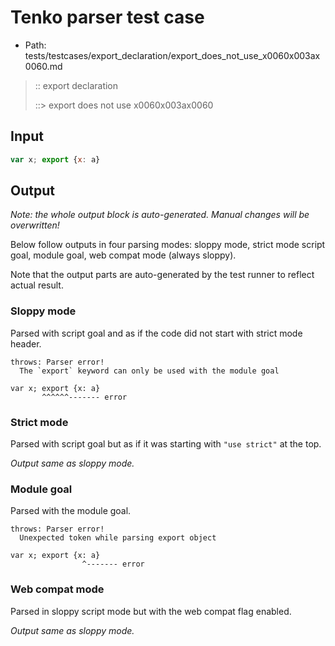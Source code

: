 # Tenko parser test case

- Path: tests/testcases/export_declaration/export_does_not_use_x0060x003ax0060.md

> :: export declaration
>
> ::> export does not use x0060x003ax0060

## Input

`````js
var x; export {x: a}
`````

## Output

_Note: the whole output block is auto-generated. Manual changes will be overwritten!_

Below follow outputs in four parsing modes: sloppy mode, strict mode script goal, module goal, web compat mode (always sloppy).

Note that the output parts are auto-generated by the test runner to reflect actual result.

### Sloppy mode

Parsed with script goal and as if the code did not start with strict mode header.

`````
throws: Parser error!
  The `export` keyword can only be used with the module goal

var x; export {x: a}
       ^^^^^^------- error
`````

### Strict mode

Parsed with script goal but as if it was starting with `"use strict"` at the top.

_Output same as sloppy mode._

### Module goal

Parsed with the module goal.

`````
throws: Parser error!
  Unexpected token while parsing export object

var x; export {x: a}
                ^------- error
`````


### Web compat mode

Parsed in sloppy script mode but with the web compat flag enabled.

_Output same as sloppy mode._
